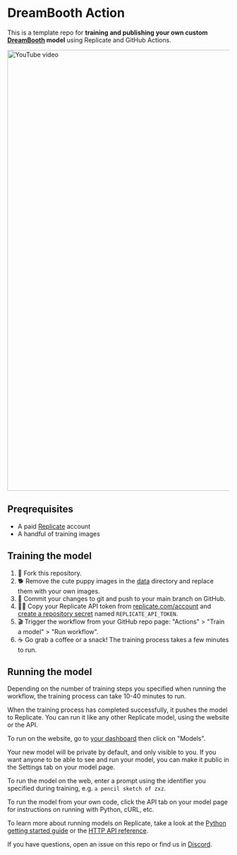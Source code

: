 # DreamBooth Action

This is a template repo for **training and publishing your own custom [DreamBooth](https://replicate.com/blog/dreambooth-api) model** using Replicate and GitHub Actions.

<a href="https://www.youtube.com/watch?v=jknKfY13LbY">
  <img width="1000" alt="YouTube video" src="https://user-images.githubusercontent.com/2289/205170836-49031fdd-eedc-4014-9d73-18870b7418ac.png">
</a>

## Preqrequisites

- A paid [Replicate](https://replicate.com/account) account
- A handful of training images

## Training the model

1. 🍴 Fork this repository.
1. 🐕 Remove the cute puppy images in the [data](data) directory and replace them with your own images.
1. 💾 Commit your changes to git and push to your main branch on GitHub.
1. 🕵️‍♀️ Copy your Replicate API token from [replicate.com/account](https://replicate.com/account) and [create a repository secret](https://docs.github.com/en/actions/security-guides/encrypted-secrets#creating-encrypted-secrets-for-a-repository) named `REPLICATE_API_TOKEN`.
1. 🎬 Trigger the workflow from your GitHub repo page: "Actions" > "Train a model" > "Run workflow".
1. ☕️ Go grab a coffee or a snack! The training process takes a few minutes to run.

## Running the model

Depending on the number of training steps you specified when running the workflow, the training process can take 10-40 minutes to run. 

When the training process has completed successfully, it pushes the model to Replicate. You can run it like any other Replicate model, using the website or the API.

To run on the website, go to [your dashboard](https://replicate.com) then click on "Models".

Your new model will be private by default, and only visible to you. If you want anyone to be able to see and run your model, you can make it public in the Settings tab on your model page.

To run the model on the web, enter a prompt using the identifier you specified during training, e.g. `a pencil sketch of zxz`.

To run the model from your own code, click the API tab on your model page for instructions on running with Python, cURL, etc.

To learn more about running models on Replicate, take a look at the [Python getting started guide](https://replicate.com/docs/get-started/python) or the [HTTP API reference](https://replicate.com/docs/reference/http).

If you have questions, open an issue on this repo or find us in [Discord](https://discord.gg/replicate).